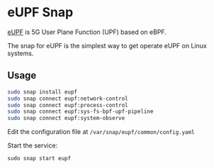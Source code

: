 # eUPF Snap

[eUPF](https://github.com/edgecomllc/eupf) is 5G User Plane Function (UPF) based on eBPF.

The snap for eUPF is the simplest way to get operate eUPF on Linux systems.

## Usage

```bash
sudo snap install eupf
sudo snap connect eupf:network-control
sudo snap connect eupf:process-control
sudo snap connect eupf:sys-fs-bpf-upf-pipeline
sudo snap connect eupf:system-observe
```

Edit the configuration file at `/var/snap/eupf/common/config.yaml`

Start the service:

```shell
sudo snap start eupf
```
